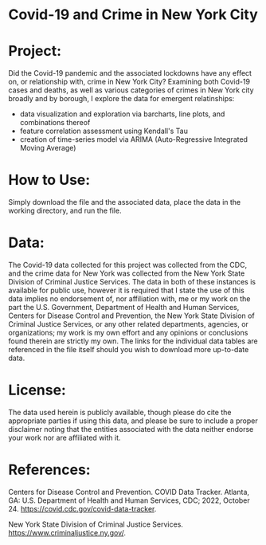 # Covid-19 and Crime in New York City

# Project: 
Did the Covid-19 pandemic and the associated lockdowns have any effect on, or relationship with, crime in New York City? Examining both Covid-19 cases and deaths, as well as various categories of crimes in New York city broadly and by borough, I explore the data for emergent relatinships: 
-	data visualization and exploration via barcharts, line plots, and combinations thereof
-	feature correlation assessment using Kendall's Tau
-	creation of time-series model via ARIMA (Auto-Regressive Integrated Moving Average)


# How to Use:
Simply download the file and the associated data, place the data in the working directory, and run the file.

# Data:
The Covid-19 data collected for this project was collected from the CDC, and the crime data for New York was collected from the New York State Division of Criminal Justice Services. The data in both of these instances is available for public use, however it is required that I state the use of this data implies no endorsement of, nor affiliation with, me or my work on the part the U.S. Government, Department of Health and Human Services, Centers for Disease Control and Prevention, the New York State Division of Criminal Justice Services, or any other related departments, agencies, or organizations; my work is my own effort and any opinions or conclusions found therein are strictly my own. The links for the individual data tables are referenced in the file itself should you wish to download more up-to-date data.

# License:
The data used herein is publicly available, though please do cite the appropriate parties if using this data, and please be sure to include a proper disclaimer noting that the entities associated with the data neither endorse your work nor are affiliated with it.

# References:

Centers for Disease Control and Prevention. COVID Data Tracker. Atlanta, GA: U.S. Department of Health and Human Services, CDC; 2022, October 24. https://covid.cdc.gov/covid-data-tracker.
    
New York State Division of Criminal Justice Services. https://www.criminaljustice.ny.gov/.
